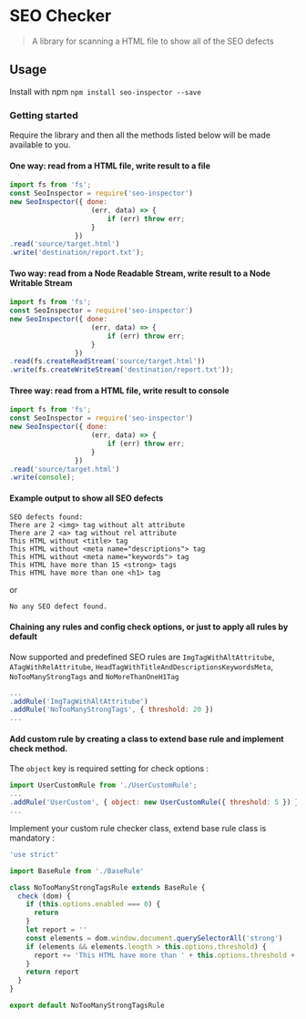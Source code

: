 # SEO Checker
> A library for scanning a HTML file to show all of the SEO defects 

## Usage

Install with npm `npm install seo-inspector --save`

### Getting started

Require the library and then all the methods listed below will be made available to you.

#### One way: read from a HTML file, write result to a file

```js
import fs from 'fs';
const SeoInspector = require('seo-inspector')
new SeoInspector({ done:
                    (err, data) => {
                        if (err) throw err;
                    }
                })
.read('source/target.html')
.write('destination/report.txt');
```

#### Two way: read from a Node Readable Stream, write result to a Node Writable Stream

```js
import fs from 'fs';
const SeoInspector = require('seo-inspector')
new SeoInspector({ done:
                    (err, data) => {
                        if (err) throw err;
                    }
                })
.read(fs.createReadStream('source/target.html'))
.write(fs.createWriteStream('destination/report.txt'));
```

#### Three way: read from a HTML file, write result to console

```js
import fs from 'fs';
const SeoInspector = require('seo-inspector')
new SeoInspector({ done:
                    (err, data) => {
                        if (err) throw err;
                    }
                })
.read('source/target.html')
.write(console);
```

#### Example output to show all SEO defects

```
SEO defects found:
There are 2 <img> tag without alt attribute
There are 2 <a> tag without rel attribute
This HTML without <title> tag
This HTML without <meta name="descriptions"> tag
This HTML without <meta name="keywords"> tag
This HTML have more than 15 <strong> tags
This HTML have more than one <h1> tag
```
or
```
No any SEO defect found.
```

#### Chaining any rules and config check options, or just to apply all rules by default

Now supported and predefined SEO rules are `ImgTagWithAltAttritube`, `ATagWithRelAttritube`, `HeadTagWithTitleAndDescriptionsKeywordsMeta`, `NoTooManyStrongTags` and `NoMoreThanOneH1Tag`

```js
...
.addRule('ImgTagWithAltAttritube')
.addRule('NoTooManyStrongTags', { threshold: 20 })
...
```

#### Add custom rule by creating a class to extend base rule and implement check method.

The `object` key is required setting for check options : 

```js
import UserCustomRule from './UserCustomRule';
...
.addRule('UserCustom', { object: new UserCustomRule({ threshold: 5 }) })
...
```

Implement your custom rule checker class, extend base rule class is mandatory :

```js
'use strict'

import BaseRule from './BaseRule'

class NoTooManyStrongTagsRule extends BaseRule {
  check (dom) {
    if (this.options.enabled === 0) {
      return
    }
    let report = ''
    const elements = dom.window.document.querySelectorAll('strong')
    if (elements && elements.length > this.options.threshold) {
      report += 'This HTML have more than ' + this.options.threshold + ' <strong> tags'
    }
    return report
  }
}

export default NoTooManyStrongTagsRule
```
